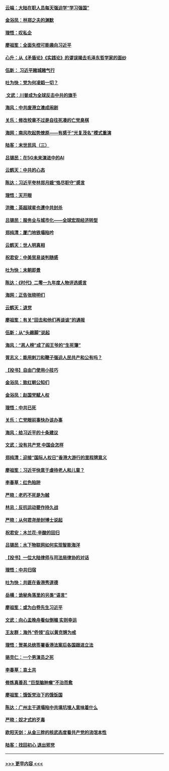 #### [云端：大陆在职人员每天强迫学“学习强国”](../pages/nsc993/n11738735.md?t=12222322) 
#### [金浴凤：林郑之夫的渊默](../pages/nsc993/n11737735.md?t=12222322) 
#### [理悟：叹私企](../pages/nsc993/n11737715.md?t=12222322) 
#### [廖祖笙：全面失控可能袭向习近平](../pages/nsc993/n11737704.md?t=12222322) 
#### [心升：从《矛盾论》《实践论》的谬误揭去毛泽东哲学家的面纱](../pages/nsc993/n11736962.md?t=12222322) 
#### [伍新： 习近平赌城赌气行](../pages/nsc993/n11736929.md?t=12222322) 
#### [吐为快：党为何凌蹈一切？](../pages/nsc993/n11736915.md?t=12222322) 
#### [ 文武：川普成为全球反击中共的旗手](../pages/nsc993/n11736882.md?t=12222322) 
#### [海风：中共废港立澳成闹剧](../pages/nsc993/n11735857.md?t=12222322) 
#### [关乐：修改校章不过是自往死凑的亡党臭棋](../pages/nsc993/n11735097.md?t=12222322) 
#### [海网：南风吹起势燎原——有感于“光复茂名”模式重演](../pages/nsc993/n11732308.md?t=12222322) 
#### [陆客：末世民风（三）](../pages/nsc993/n11732211.md?t=12222322) 
#### [吕锡民：在5G未来演进中的AI](../pages/nsc993/n11730010.md?t=12222322) 
#### [云鹤天：中共的心态](../pages/nsc993/n11729906.md?t=12222322) 
#### [陈达：习近平夸林郑月娥“恪尽职守”感言](../pages/nsc993/n11729881.md?t=12222322) 
#### [理悟：天开眼](../pages/nsc993/n11729699.md?t=12222322) 
#### [洪微：英超球星也遭中共封杀](../pages/nsc993/n11727243.md?t=12222322) 
#### [吕锡民：服务业与城市化——全球宏观经济转型](../pages/nsc993/n11725845.md?t=12222322) 
#### [郑纯清：厦门地铁塌陷吟](../pages/nsc993/n11725813.md?t=12222322) 
#### [云鹤天：世人明真相](../pages/nsc993/n11725621.md?t=12222322) 
#### [祝君安：中美贸易谈判随感](../pages/nsc993/n11725609.md?t=12222322) 
#### [吐为快：末朝即景](../pages/nsc993/n11723365.md?t=12222322) 
#### [陈达：《时代》二零一九年度人物评选感言](../pages/nsc993/n11723337.md?t=12222322) 
#### [海网：正告张晓明们](../pages/nsc993/n11723228.md?t=12222322) 
#### [云鹤天：退党](../pages/nsc993/n11723056.md?t=12222322) 
#### [廖祖笙：有关“回去和他们再谈谈”的通报](../pages/nsc993/n11722442.md?t=12222322) 
#### [伍新：从“头踢脚”说起](../pages/nsc993/n11722429.md?t=12222322) 
#### [海风：“恶人榜”成了阎王爷的“生死簿”](../pages/nsc993/n11722272.md?t=12222322) 
#### [胥志义：能用剌刀和鞭子强迫人民共产和公有吗？](../pages/nsc993/n11720569.md?t=12222322) 
#### [【投书】自由门使用小技巧](../pages/nsc993/n11720180.md?t=12222322) 
#### [金浴凤：致红朝公知们](../pages/nsc993/n11720563.md?t=12222322) 
#### [金浴凤：赵国党赋人权](../pages/nsc993/n11720533.md?t=12222322) 
#### [理悟：中共已死](../pages/nsc993/n11720233.md?t=12222322) 
#### [关乐：亡党眼前事快办该办事](../pages/nsc993/n11719160.md?t=12222322) 
#### [海风：给习近平的十条建议](../pages/nsc993/n11717616.md?t=12222322) 
#### [文武：没有共产党 中国会怎样](../pages/nsc993/n11717584.md?t=12222322) 
#### [郑纯清：迎接“国际人权日”香港大游行的里程牌意义](../pages/nsc993/n11717417.md?t=12222322) 
#### [廖祖笙：习近平快意于虐待老人和儿童？](../pages/nsc993/n11715313.md?t=12222322) 
#### [李春草：红色陷阱](../pages/nsc993/n11715029.md?t=12222322) 
#### [严晓：老朽不死是为贼](../pages/nsc993/n11712910.md?t=12222322) 
#### [林忌：反抗运动要作持久战](../pages/nsc993/n11712623.md?t=12222322) 
#### [严晓：从何君尧册封博士说起](../pages/nsc993/n11712465.md?t=12222322) 
#### [祝君安：木兰花·辛酸的回归](../pages/nsc993/n11712381.md?t=12222322) 
#### [吕锡民：水下物联网如何实现智能海洋](../pages/nsc993/n11711158.md?t=12222322) 
#### [【投书】一位大陆律师与司法局律协的对话](../pages/nsc993/n11709675.md?t=12222322) 
#### [理悟：中共归宿](../pages/nsc993/n11710059.md?t=12222322) 
#### [吐为快：共匪在香港秀道德](../pages/nsc993/n11709979.md?t=12222322) 
#### [岳横：诡秘角落里的另类“语言”](../pages/nsc993/n11709792.md?t=12222322) 
#### [廖祖笙：或为白卷先生习近平](../pages/nsc993/n11708330.md?t=12222322) 
#### [文武：向心孟晚舟看似倒楣 实则幸运](../pages/nsc993/n11708236.md?t=12222322) 
#### [王友群：海外“侨领”应以黄克锵为戒](../pages/nsc993/n11706176.md?t=12222322) 
#### [理悟：贺美总统签署香港法案后各国跟进立法](../pages/nsc993/n11706853.md?t=12222322) 
#### [骆克仁：一个男演员之死](../pages/nsc993/n11706677.md?t=12222322) 
#### [李春草：哀土共](../pages/nsc993/n11706255.md?t=12222322) 
#### [修炼真善忍 “巨型脑肿瘤”不治而愈](../pages/nsc993/n11705340.md?t=12222322) 
#### [廖祖笙：饿饭党治下的饿饭国](../pages/nsc993/n11705085.md?t=12222322) 
#### [陈达：广州主干道塌陷中共填坑埋人意味着什么](../pages/nsc993/n11705046.md?t=12222322) 
#### [严晓：奴才式的歹毒](../pages/nsc993/n11704826.md?t=12222322) 
#### [欧阳天剑：从金三胖的核武态度看共产党的流氓本性](../pages/nsc993/n11702238.md?t=12222322) 
#### [陆客：找回初心 退出邪党](../pages/nsc993/n11702213.md?t=12222322) 

----
#### [ >>> 更早内容 <<< ](../indexes/nsc993-earlier.md)
